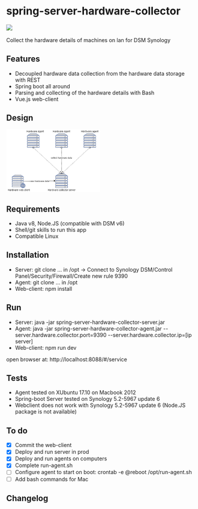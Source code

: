 # spring-server-hardware-collector
<img src="https://travis-ci.org/aquenneville/spring-boot-server-hardware-collector.svg?branch=master"/>

Collect the hardware details of machines on lan for DSM Synology 

Features
----------------------------------
- Decoupled hardware data collection from the hardware data storage with REST 
- Spring boot all around
- Parsing and collecting of the hardware details with Bash 
- Vue.js web-client

Design
----------------------------------
<img width="250" alt="1st page" src="sshc-diagram.png">


Requirements
----------------------------------
- Java v8, Node.JS (compatible with DSM v6)
- Shell/git skills to run this app
- Compatible Linux 


Installation
----------------------------------
- Server: git clone ... in /opt -> Connect to Synology DSM/Control Panel/Security/Firewall/Create new rule 9390
- Agent: git clone ... in /opt
- Web-client: npm install


Run
----------------------------------
- Server: java -jar spring-server-hardware-collector-server.jar
- Agent: java -jar spring-server-hardware-collector-agent.jar --server.hardware.collector.port=9390 --server.hardware.collector.ip=[ip server] 
- Web-client: npm run dev 

open browser at: http://localhost:8088/#/service


Tests
----------------------------------
- Agent tested on XUbuntu 17.10 on Macbook 2012
- Spring-boot Server tested on Synology 5.2-5967 update 6 
- Webclient does not work with Synology 5.2-5967 update 6 (Node.JS package is not available)


To do 
----------------------------------
- [x] Commit the web-client
- [x] Deploy and run server in prod
- [x] Deploy and run agents on computers
- [x] Complete run-agent.sh
- [ ] Configure agent to start on boot: crontab -e @reboot /opt/run-agent.sh
- [ ] Add bash commands for Mac

Changelog
-----------------------------------
